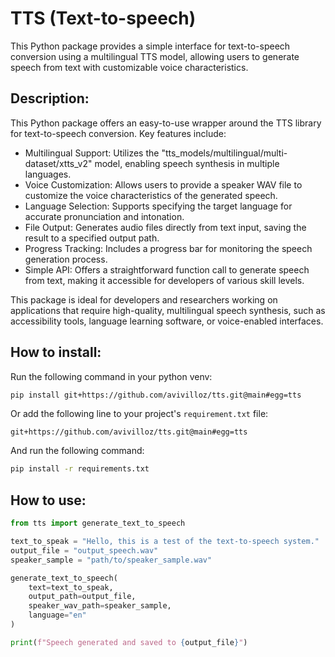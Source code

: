 # TTS (Text-to-speech)

This Python package provides a simple interface for text-to-speech conversion using a multilingual TTS model, allowing users to generate speech from text with customizable voice characteristics.

## Description:

This Python package offers an easy-to-use wrapper around the TTS library for text-to-speech conversion. Key features include:
- Multilingual Support: Utilizes the "tts_models/multilingual/multi-dataset/xtts_v2" model, enabling speech synthesis in multiple languages.
- Voice Customization: Allows users to provide a speaker WAV file to customize the voice characteristics of the generated speech.
- Language Selection: Supports specifying the target language for accurate pronunciation and intonation.
- File Output: Generates audio files directly from text input, saving the result to a specified output path.
- Progress Tracking: Includes a progress bar for monitoring the speech generation process.
- Simple API: Offers a straightforward function call to generate speech from text, making it accessible for developers of various skill levels.

This package is ideal for developers and researchers working on applications that require high-quality, multilingual speech synthesis, such as accessibility tools, language learning software, or voice-enabled interfaces.

## How to install:

Run the following command in your python venv:

```sh
pip install git+https://github.com/avivilloz/tts.git@main#egg=tts
```

Or add the following line to your project's `requirement.txt` file:

```
git+https://github.com/avivilloz/tts.git@main#egg=tts
```

And run the following command:

```sh
pip install -r requirements.txt
```

## How to use:

```python
from tts import generate_text_to_speech

text_to_speak = "Hello, this is a test of the text-to-speech system."
output_file = "output_speech.wav"
speaker_sample = "path/to/speaker_sample.wav"

generate_text_to_speech(
    text=text_to_speak,
    output_path=output_file,
    speaker_wav_path=speaker_sample,
    language="en"
)

print(f"Speech generated and saved to {output_file}")
```